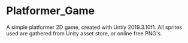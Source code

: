 # Platformer_Game

A simple platformer 2D game, created with Untiy 2019.3.10f1.
All sprites used are gathered from Unity asset store, or online free PNG's.
